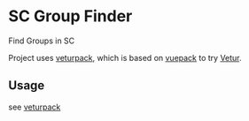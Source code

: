 # SC Group Finder
Find Groups in SC

Project uses [veturpack](https://github.com/octref/veturpack), which is based on [vuepack](https://github.com/egoist/vuepack) to try [Vetur](https://github.com/octref/vetur).

## Usage

see [veturpack](https://github.com/octref/veturpack)
